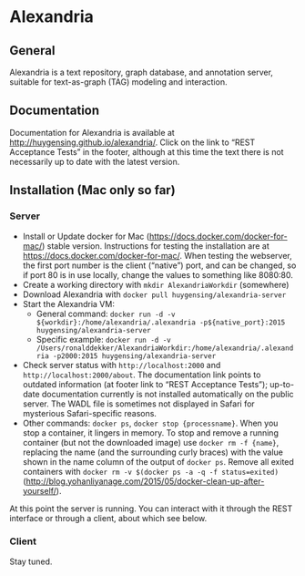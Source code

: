 # Alexandria

## General

Alexandria is a text repository, graph database, and annotation server, suitable for text-as-graph (TAG) modeling and interaction. 

## Documentation

Documentation for Alexandria is available at <http://huygensing.github.io/alexandria/>. Click on the link to “REST Acceptance Tests” in the footer, although at this time the text there is not necessarily up to date with the latest version.

## Installation (Mac only so far)

### Server

* Install or Update docker for Mac (<https://docs.docker.com/docker-for-mac/>) stable version. Instructions for testing the installation are at <https://docs.docker.com/docker-for-mac/>. When testing the webserver, the first port number is the client (“native”) port, and can be changed, so if port 80 is in use locally, change the values to something like 8080:80.
* Create a working directory with `mkdir AlexandriaWorkdir` (somewhere)
* Download Alexandria with `docker pull huygensing/alexandria-server`
* Start the Alexandria VM:
	* General command: `docker run -d -v ${workdir}:/home/alexandria/.alexandria -p${native_port}:2015 huygensing/alexandria-server`
	* Specific example: `docker run -d -v /Users/ronalddekker/AlexandriaWorkdir:/home/alexandria/.alexandria -p2000:2015 huygensing/alexandria-server`
* Check server status with `http://localhost:2000` and `http://localhost:2000/about`. The documentation link points to outdated information (at footer link to “REST Acceptance Tests”); up-to-date documentation currently is not installed automatically on the public server. The WADL file is sometimes not displayed in Safari for mysterious Safari-specific reasons.
* Other commands: `docker ps`, `docker stop {processname}`. When you stop a container, it lingers in memory. To stop and remove a running container (but not the downloaded image) use `docker rm -f {name}`, replacing the name (and the surrounding curly braces) with the value shown in the name column of the output of `docker ps`.  Remove all exited containers with `docker rm -v $(docker ps -a -q -f status=exited)` (<http://blog.yohanliyanage.com/2015/05/docker-clean-up-after-yourself/>).

At this point the server is running. You can interact with it through the REST interface or through a client, about which see below.

### Client

Stay tuned.
